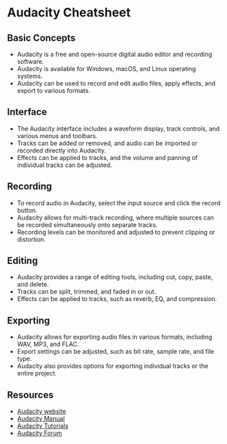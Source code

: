 # Audacity Cheatsheet

## Basic Concepts
- Audacity is a free and open-source digital audio editor and recording software.
- Audacity is available for Windows, macOS, and Linux operating systems.
- Audacity can be used to record and edit audio files, apply effects, and export to various formats.

## Interface
- The Audacity interface includes a waveform display, track controls, and various menus and toolbars.
- Tracks can be added or removed, and audio can be imported or recorded directly into Audacity.
- Effects can be applied to tracks, and the volume and panning of individual tracks can be adjusted.

## Recording
- To record audio in Audacity, select the input source and click the record button.
- Audacity allows for multi-track recording, where multiple sources can be recorded simultaneously onto separate tracks.
- Recording levels can be monitored and adjusted to prevent clipping or distortion.

## Editing
- Audacity provides a range of editing tools, including cut, copy, paste, and delete.
- Tracks can be split, trimmed, and faded in or out.
- Effects can be applied to tracks, such as reverb, EQ, and compression.

## Exporting
- Audacity allows for exporting audio files in various formats, including WAV, MP3, and FLAC.
- Export settings can be adjusted, such as bit rate, sample rate, and file type.
- Audacity also provides options for exporting individual tracks or the entire project.

## Resources
- [Audacity website](https://www.audacityteam.org/)
- [Audacity Manual](https://manual.audacityteam.org/)
- [Audacity Tutorials](https://www.youtube.com/playlist?list=PLF2BACB0E71C9B249)
- [Audacity Forum](https://forum.audacityteam.org/)